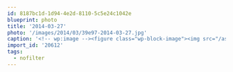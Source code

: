 ```yaml
---
id: 8187bc1d-1d94-4e2d-8110-5c5e24c1042e
blueprint: photo
title: '2014-03-27'
photo: '/images/2014/03/39e97-2014-03-27.jpg'
caption: '<!-- wp:image --><figure class="wp-block-image"><img src="/assets/images/2014/03/39e97-2014-03-27.jpg" /></figure><!-- /wp:image --><!-- wp:paragraph --><p>Sunset flying into SEA. October ''12 #tbt #nofilter</p><!-- /wp:paragraph -->'
import_id: '20612'
tags:
  - nofilter
---
```

